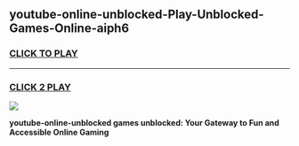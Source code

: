 
## youtube-online-unblocked-Play-Unblocked-Games-Online-aiph6
<h3>
<a href="https://premium76.site?title=youtube-online-unblocked&ref=25A">CLICK TO PLAY</a></h3>
<hr>

<h3>
<a href="https://premium76.site?title=youtube-online-unblocked&ref=25A">CLICK 2 PLAY</a>
  
</h3>

<a href="https://premium76.site?title=youtube-online-unblocked&ref=25A"><img src="https://clearcache.store/games.png"></a>


**youtube-online-unblocked games unblocked: Your Gateway to Fun and Accessible Online Gaming**
